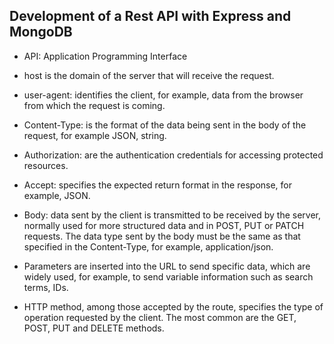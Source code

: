 ## Development of a Rest API with Express and MongoDB

- API: Application Programming Interface

- host is the domain of the server that will receive the request.

- user-agent: identifies the client, for example, data from the browser from which the request is coming.

- Content-Type: is the format of the data being sent in the body of the request, for example JSON, string.

- Authorization: are the authentication credentials for accessing protected resources.

- Accept: specifies the expected return format in the response, for example, JSON.

- Body: data sent by the client is transmitted to be received by the server, normally used for more structured data and in POST, PUT or PATCH requests. The data type sent by the body must be the same as that specified in the Content-Type, for example, application/json.

- Parameters are inserted into the URL to send specific data, which are widely used, for example, to send variable information such as search terms, IDs.

- HTTP method, among those accepted by the route, specifies the type of operation requested by the client. The most common are the GET, POST, PUT and DELETE methods.
